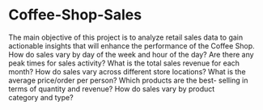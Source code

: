 # Coffee-Shop-Sales
The main objective of this project is to analyze retail sales data to gain actionable insights that will enhance the performance of the Coffee Shop.
How do sales vary by day of the week and hour of the day?
Are there any peak times for sales activity?
What is the total sales revenue for each month?
How do sales vary across different store locations?
What is the average price/order per person?
Which products are the best- selling in terms of quantity and revenue?
How do sales vary by product category and type?
